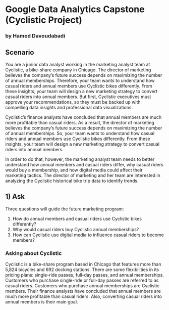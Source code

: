 # Google Data Analytics Capstone (Cyclistic Project)

### by Hamed Davoudabadi

## Scenario
You are a junior data analyst working in the marketing analyst team at Cyclistic, a bike-share company in Chicago. The director of marketing believes the company’s future success depends on maximizing the number of annual memberships. Therefore, your team wants to understand how casual riders and annual members use Cyclistic bikes differently. From these insights, your team will design a new marketing strategy to convert casual riders into annual members. But first, Cyclistic executives must approve your recommendations, so they must be backed up with compelling data insights and professional data visualizations.

Cyclistic’s finance analysts have concluded that annual members are much more profitable than casual riders. As a result, the director of marketing believes the company’s future success depends on maximizing the number of annual memberships. So, your team wants to understand how casual riders and annual members use Cyclistic bikes differently. From these insights, your team will design a new marketing strategy to convert casual riders into annual members.

In order to do that, however, the marketing analyst team needs to better understand how annual members and casual riders differ, why casual riders would buy a membership, and how digital media could affect their marketing tactics. The director of marketing and her team are interested in analyzing the Cyclistic historical bike trip data to identify trends.

## 1) Ask
Three questions will guide the future marketing program:
1. How do annual members and casual riders use Cyclistic bikes differently?
2. Why would casual riders buy Cyclistic annual memberships?
3. How can Cyclistic use digital media to influence casual riders to become members?

### Asking about Cyclistic
Cyclistic is a bike-share program based in Chicago that features more than 5,824 bicycles and 692 docking stations. 
There are some flexibilities in its pricing plans: single-ride passes, full-day passes, and annual memberships. 
Customers who purchase single-ride or full-day passes are referred to as casual riders. 
Customers who purchase annual memberships are Cyclistic members. 
Their finance analysts have concluded that annual members are much more profitable than casual riders. 
Also, converting casual riders into annual members is their main goal.
